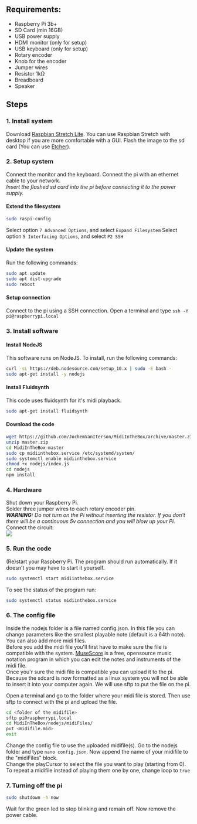 ## Requirements:
- Raspberry Pi 3b+
- SD Card (min 16GB)
- USB power supply
- HDMI monitor (only for setup)
- USB keyboard (only for setup)
- Rotary encoder
- Knob for the encoder
- Jumper wires
- Resistor 1kΩ
- Breadboard
- Speaker

## Steps
### 1. Install system
Download [Raspbian Stretch Lite](https://www.raspberrypi.org/downloads/raspbian/). You can use Raspbian Stretch with desktop if you are more comfortable with a GUI. Flash the image to the sd card (You can use [Etcher](https://www.balena.io/etcher/)).

### 2. Setup system
Connect the monitor and the keyboard. Connect the pi with an ethernet cable to your network.  
_Insert the flashed sd card into the pi before connecting it to the power supply._

#### Extend the filesystem
```BASH
sudo raspi-config
```
Select option `7 Advanced Options`, and select `Expand Filesystem`
Select option `5 Interfacing Options`, and select `P2 SSH`

#### Update the system
Run the following commands:
```BASH
sudo apt update
sudo apt dist-upgrade
sudo reboot
```

#### Setup connection
Connect to the pi using a SSH connection. Open a terminal and type `ssh -Y pi@raspberrypi.local`

### 3. Install software
#### Install NodeJS
This software runs on NodeJS. To install, run the following commands:
```BASH
curl -sL https://deb.nodesource.com/setup_10.x | sudo -E bash -
sudo apt-get install -y nodejs
```

#### Install Fluidsynth
This code uses fluidsynth for it's midi playback.
```BASH
sudo apt-get install fluidsynth
```

#### Download the code
```BASH
wget https://github.com/JochemVanIterson/MidiInTheBox/archive/master.zip
unzip master.zip
cd MidiInTheBox-master
sudo cp midiinthebox.service /etc/systemd/system/
sudo systemctl enable midiinthebox.service
chmod +x nodejs/index.js
cd nodejs
npm install
```

### 4. Hardware
Shut down your Raspberry Pi.  
Solder three jumper wires to each rotary encoder pin.  
**_WARNING:_** _Do not turn on the Pi without inserting the resistor. If you don't there will be a continuous 5v connection and you will blow up your Pi._  
Connect the circuit:  
![](Rotary_encoder_circuit_bb.png)

### 5. Run the code
(Re)start your Raspberry Pi. The program should run automatically. If it doesn't you may have to start it yourself.
```BASH
sudo systemctl start midiinthebox.service
```
To see the status of the program run:
```BASH
sudo systemctl status midiinthebox.service
```

### 6. The config file
Inside the nodejs folder is a file named config.json. In this file you can change parameters like the smallest playable note (default is a 64th note). You can also add more midi files.  
Before you add the midi file you'll first have to make sure the  file is compatible with the system.  [MuseScore](https://musescore.com) is a free, opensource music notation program in which you can edit the notes and instruments of the midi file.  
Once you'r sure the midi file is compatible you can upload it to the pi. Because the sdcard is now formatted as a linux system you will not be able to insert it into your computer again. We will use sftp to put the file on the pi.

Open a terminal and go to the folder where your midi file is stored. Then use sftp to connect with the pi and upload the file.
```BASH
cd <folder of the midifile>
sftp pi@raspberrypi.local
cd MidiInTheBox/nodejs/midiFiles/
put <midifile.mid>
exit
```
Change the config file to use the uploaded midifile(s). Go to the nodejs folder and type `nano config.json`. Now append the name of your midifile to the "midiFiles" block.  
Change the playCursor to select the file you want to play (starting from 0). To repeat a midifile instead of playing them one by one, change loop to `true`

### 7. Turning off the pi
```BASH
sudo shutdown -h now
```
Wait for the green led to stop blinking and remain off. Now remove the power cable.
